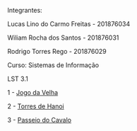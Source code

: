 <p>Integrantes:</p>
<p>Lucas Lino do Carmo Freitas - 201876034</p>
<p>Wiliam Rocha dos Santos - 201876031</p>
<p>Rodrigo Torres Rego - 201876029</p>

<p>Curso: Sistemas de Informação</p>

<p>LST 3.1</p>

<p>1 - <a href="https://ufjf-dcc121.github.io/2019-1-dcc121-lst3-wiliam-rodrigo-lucas/JogoDaVelha.html">Jogo da Velha</a>
</p>

<p>2 - <a href="https://ufjf-dcc121.github.io/2019-1-dcc121-lst3-wiliam-rodrigo-lucas/TorresDeHanoi.html">Torres de Hanoi</a>
</p>

<p>3 - <a href="https://ufjf-dcc121.github.io/2019-1-dcc121-lst3-wiliam-rodrigo-lucas/PasseioDoCavalo2.html">Passeio do Cavalo</a>
</p>
